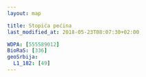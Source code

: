 ```yaml
---
layout: map

title: Stopića pećina
last_modified_at: 2018-05-23T08:07:30+02:00

WDPA: [555589012]
BioRaS: [336]
geoSrbija:
  L1_182: [49]
---
```

